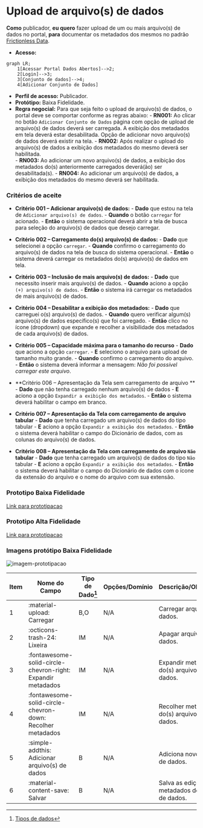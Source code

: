 # Upload de arquivo(s) de dados

**Como** publicador, **eu quero** fazer upload de um ou mais arquivo(s) de dados no portal, **para** documentar os metadados dos mesmos no padrão [Frictionless Data](https://specs.frictionlessdata.io/#overview).

- **Acesso:** 

```mermaid
graph LR;
    1[Acessar Portal Dados Abertos]-->2;
    2[Login]-->3;
    3[Conjunto de dados]-->4;
    4[Adicionar Conjunto de Dados]
```

- **Perfil de acesso:** Publicador. 
- **Protótipo:** Baixa Fidelidade.
- **Regra negocial:** Para que seja feito o upload de arquivo(s) de dados, o portal deve se comportar conforme as regras abaixo:
       - **RN001:** Ao clicar no botão `Adicionar Conjunto de Dados` página com opção de upload de arquivo(s) de dados deverá ser carregada. 
	A exibição dos metadados em tela deverá estar desabilitada. 
	Opção de adicionar novo arquivo(s) de dados deverá existir na tela.	
       - **RN002:** Após realizar o upload do arquivo(s) de dados a exibição dos metadados do mesmo deverá ser habilitada. 	
       - **RN003:** Ao adicionar um novo arquivo(s) de dados, a exibição dos metadados do(s) anteriormente carregados deverá(ão) ser desabilitada(s). 
      - **RN004:** Ao adicionar um arquivo(s) de dados, a exibição dos metadados do mesmo deverá ser habilitada.

### Critérios de aceite

- **Critério 001 – Adicionar arquivo(s) de dados:**
       - **Dado** que estou na tela de `Adicionar arquivo(s) de dados`.
       - **Quando** o botão `carregar` for acionado.
       - **Então** o sistema operacional deverá abrir a tela de busca para seleção do arquivo(s) de dados que desejo carregar.

- **Critério 002 – Carregamento do(s) arquivo(s) de dados:**
	   - **Dado** que selecionei a opção `carregar`.
	   - **Quando** confirmo o carregamento do arquivo(s) de dados na tela de busca do sistema operacional.
	   - **Então** o sistema deverá carregar os metadados do(s) arquivo(s) de dados em tela.

- **Critério 003 – Inclusão de mais arquivo(s) de dados:**
	   - **Dado** que necessito inserir mais arquivo(s) de dados.
	   - **Quando** aciono a opção `(+) arquivo(s) de dados`.
	   - **Então** o sistema irá carregar os metadados de mais arquivo(s) de dados.

- **Critério 004 – Desabilitar a exibição dos metadados:**
	   - **Dado** que carreguei o(s) arquivo(s) de dados.
	   - **Quando** quero verificar algum(s) arquivo(s) de dados específico(s) que foi carregado.
	   - **Então** clico no ícone (dropdown) que expande e recolher a visibilidade dos metadados de cada arquivo(s) de dados.
- **Critério 005 – Capacidade máxima para o tamanho do recurso**
      - **Dado** que aciono a opção `carregar`.
      - **E** seleciono o arquivo para upload de tamanho muito grande.
      - **Quando** confirmo o carregamento do arquivo.
      - **Então** o sistema deverá informar a mensagem: *Não foi possível carregar este arquivo*.
- **Critério 006 – Apresentação da Tela sem carregamento de arquivo **
      - **Dado** que não tenha carregado nenhum arquivo(s) de dados
      - **E** aciono a opção `Expandir a exibição dos metadados`.
      - **Então** o sistema deverá habilitar o campo em branco. 
- **Critério 007 – Apresentação da Tela com carregamento de arquivo tabular**
      - **Dado** que tenha carregado um arquivo(s) de dados do tipo tabular
      - **E** aciono a opção `Expandir a exibição dos metadados`.
      - **Então** o sistema deverá habilitar o campo do Dicionário de dados, com as colunas do arquivo(s) de dados.       
- **Critério 008 – Apresentação da Tela com carregamento de arquivo `Não` tabular**
      - **Dado** que tenha carregado um arquivo(s) de dados do tipo `Não` tabular
      - **E** aciono a opção `Expandir a exibição dos metadados`.
      - **Então** o sistema deverá habilitar o campo do Dicionário de dados com o ícone da extensão do arquivo e o nome do arquivo com sua extensão.

### Prototipo Baixa Fidelidade

[Link para prototipacao](/assets/pdfs/prototipo_telas_ckan.pdf)

### Prototipo Alta Fidelidade

[Link para prototipacao](https://www.figma.com/proto/X0SZVAiL6Auf6pqssoewnn/SEPLAG-CKAN?node-id=2%3A387&scaling=min-zoom&page-id=2%3A387&starting-point-node-id=217%3A1115) 
### Imagens protótipo Baixa Fidelidade

![imagem-prototipacao](/assets/imagem.png)

| Item |                        Nome do Campo                        | Tipo de Dado[^1] | Opções/Domínio |     Descrição/Observações      |
|------|-------------------------------------------------------------|------------------|----------------|--------------------------------|
|    1 | :material-upload: Carregar| B,O| N/A| Carregar arquivo(s) de dados.            |
|    2 | :octicons-trash-24: Lixeira| IM| N/A| Apagar arquivo(s) de dados.       |
|    3 | :fontawesome-solid-circle-chevron-right: Expandir metadados | IM              | N/A            | Expandir metadados do(s) arquivo(s) de dados. |
|    4 | :fontawesome-solid-circle-chevron-down: Recolher metadados  | IM              | N/A            | Recolher metadados do(s) arquivo(s) de dados. |
|    5 | :simple-addthis: Adicionar arquivo(s) de dados  | B  | N/A  | Adiciona novo arquivo(s) de dados.   |
|    6 | :material-content-save: Salvar          | B                  | N/A            | Salva as edições dos metadados do arquivo(s) de dados.   |


[^1]: [Tipos de dados](../modelos/tipos_dado_formulario_html.md)